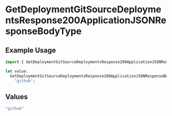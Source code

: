 # GetDeploymentGitSourceDeploymentsResponse200ApplicationJSONResponseBodyType

## Example Usage

```typescript
import { GetDeploymentGitSourceDeploymentsResponse200ApplicationJSONResponseBodyType } from "@vercel/sdk/models/operations/getdeployment.js";

let value:
  GetDeploymentGitSourceDeploymentsResponse200ApplicationJSONResponseBodyType =
    "github";
```

## Values

```typescript
"github"
```